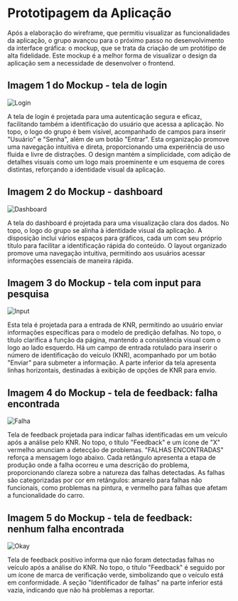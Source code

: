 # Prototipagem da Aplicação

Após a elaboração do wireframe, que permitiu visualizar as funcionalidades da aplicação, o grupo avançou para o próximo passo no desenvolvimento da interface gráfica: o mockup, que se trata da criação de um protótipo de alta fidelidade. Este mockup é a melhor forma de visualizar o design da aplicação sem a necessidade de desenvolver o frontend.

## Imagem 1 do Mockup - tela de login
![Login](/img/wireframe-login.png)

A tela de login é projetada para uma autenticação segura e eficaz, facilitando também a identificação do usuário que acessa a aplicação. No topo, o logo do grupo é bem visível, acompanhado de campos para inserir "Usuário" e "Senha", além de um botão "Entrar". Esta organização promove uma navegação intuitiva e direta, proporcionando uma experiência de uso fluida e livre de distrações. O design mantém a simplicidade, com adição de detalhes visuais como um logo mais proeminente e um esquema de cores distintas, reforçando a identidade visual da aplicação.

## Imagem 2 do Mockup - dashboard
![Dashboard](/img/wireframe-dash.png)

A tela do dashboard é projetada para uma visualização clara dos dados. No topo, o logo do grupo se alinha à identidade visual da aplicação. A disposição inclui vários espaços para gráficos, cada um com seu próprio título para facilitar a identificação rápida do conteúdo. O layout organizado promove uma navegação intuitiva, permitindo aos usuários acessar informações essenciais de maneira rápida.

## Imagem 3 do Mockup - tela com input para pesquisa
![Input](/img/wireframe-input.png)

Esta tela é projetada para a entrada de KNR, permitindo ao usuário enviar informações específicas para o modelo de predição defalhas. No topo, o título clarifica a função da página, mantendo a consistência visual com o logo ao lado esquerdo. Há um campo de entrada rotulado para inserir o número de identificação do veículo (KNR), acompanhado por um botão "Enviar" para submeter a informação. A parte inferior da tela apresenta linhas horizontais, destinadas à exibição de opções de KNR para envio.

## Imagem 4 do Mockup - tela de feedback: falha encontrada
![Falha](/img/wireframe-falha.png)

Tela de feedback projetada para indicar falhas identificadas em um veículo após a análise pelo KNR. No topo, o título "Feedback" e um ícone de "X" vermelho anunciam a detecção de problemas. "FALHAS ENCONTRADAS" reforça a mensagem logo abaixo. Cada retângulo apresenta a etapa de produção onde a falha ocorreu e uma descrição do problema, proporcionando clareza sobre a natureza das falhas detectadas. As falhas são categorizadas por cor em retângulos: amarelo para falhas não funcionais, como problemas na pintura, e vermelho para falhas que afetam a funcionalidade do carro. 

## Imagem 5 do Mockup - tela de feedback: nenhum falha encontrada
![Okay](/img/wireframe-ok.png)

Tela de feedback positivo informa que não foram detectadas falhas no veículo após a análise do KNR. No topo, o título "Feedback" é seguido por um ícone de marca de verificação verde, simbolizando que o veículo está em conformidade. A seção "Identificador de falhas" na parte inferior está vazia, indicando que não há problemas a reportar.
